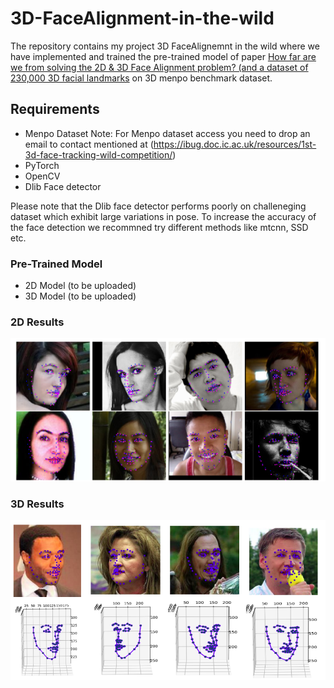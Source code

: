 # 3D-FaceAlignment-in-the-wild

The repository contains my project 3D FaceAlignemnt in the wild where we have implemented and trained the pre-trained model of paper [How far are we from solving the 2D \& 3D Face Alignment problem? (and a dataset of 230,000 3D facial landmarks](https://arxiv.org/pdf/1703.07332.pdf) on 3D menpo benchmark dataset.

## Requirements

- Menpo Dataset
Note: For Menpo dataset access you need to drop an email to contact mentioned at (https://ibug.doc.ic.ac.uk/resources/1st-3d-face-tracking-wild-competition/) 
- PyTorch
- OpenCV 
- Dlib Face detector

Please note that the Dlib face detector performs poorly on challeneging dataset which exhibit large variations in pose. To increase the accuracy of the face detection we recommned try different methods like mtcnn, SSD etc.

### Pre-Trained Model
- 2D Model (to be uploaded)
- 3D Model (to be uploaded)

### 2D Results
![](Images/2DResult.png)

### 3D Results
![](Images/3DResult.png)
